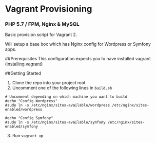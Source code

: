 # Vagrant Provisioning
### PHP 5.7 / FPM, Nginx & MySQL

Basic provision script for Vagrant 2.

Will setup a base box which has Nginx config for Wordpress or Symfony apps.

##Prerequisites
This configuration expects you to have installed vagrant ([installing vagrant](https://www.vagrantup.com/docs/installation/))

##Getting Started
1. Clone the repo into your project root 
2. Uncomment one of the following lines in `build.sh`

```
# Uncomment depending on which machine you want to build
#echo "Config Wordpress"
#sudo ln -s /etc/nginx/sites-available/wordpress /etc/nginx/sites-enabled/wordpress

#echo "Config Symfony"
#sudo ln -s /etc/nginx/sites-available/symfony /etc/nginx/sites-enabled/symfony
```

3. Run `vagrant up`
